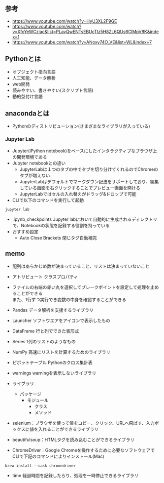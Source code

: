 ## 参考
- https://www.youtube.com/watch?v=HyU3XL2F9GE
- https://www.youtube.com/watch?v=XfoYeWCzjac&list=PLavQwENTsEBUcTIz5H8ZL6QUs6ClMpV8K&index=1
- https://www.youtube.com/watch?v=ANoxy74O_VE&list=WL&index=7

## Pythonとは
- オブジェクト指向言語
- 人工知能、データ解析
- web開発
- 読みやすい、書きやすい(スクリプト言語)
- 動的型付け言語

## anacondaとは
- Pythonのディストリビューション(さまざまなライブラリが入っている)

### Jupyter Lab
- Jupyter(iPython notebook)をベースにしたインタラクティブなブラウザ上の開発環境である
- Jupyter notebookとの違い
	- JupyterLabは１つのタブの中でタブを切り分けてくれるのでChromeのタブが増えない
	- JupyterLabはデフォルトでマークダウン記法をサポートしており、編集している画面を右クリックすることでプレビュー画面を開ける
	- JupyterLabではセルの入れ替えがドラッグ&ドロップで可能
- CLIで以下のコマンドを実行して起動
```
jupyter lab
```
- .ipynb_checkpoints Jupyter labにおいて自動的に生成されるディレクトリで、Notebookの状態を記録する役割を持っている
- おすすめ設定
	- Auto Close Brackets 閉じタグ自動補完

## memo
- 配列はあらかじめ数が決まっていること、リストは決まっていないこと
- アトリビュート クラスプロパティ
- ファイルの右端の赤い丸を選択してブレークポイントを設定して処理を止めることができる  
	また、1行ずつ実行でき変数の中身を確認することができる
- Pandas データ解析を支援するライブラリ
- Launcher ソフトウエアをアイコンで表示したもの
- DataFrame 行と列でできた表形式
- Series 1列のリストのようなもの
- NumPy 高速にリストを計算するためのライブラリ
- ピボットテーブル Pythonのクロス集計表
- warnings warningを表示しないライブラリ

- ライブラリ
	- パッケージ
		- モジュール
			- クラス
			- メソッド
- selenium：ブラウザを使って値をコピー、クリック、URLへ飛ばす、入力ボックスに値を入れることができるライブラリ
- beautifulsoup：HTMLタグを読み込むことができるライブラリ
- ChromeDriver：Google Chromeを操作するために必要なソフトウェアでCLIで下記のコマンドによりインストール(Mac)
```
brew install --cask chromedriver
```
- time 経過時間を記録したらり、処理を一時停止できるライブラリ